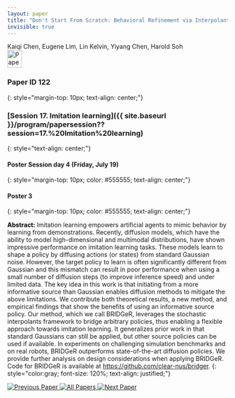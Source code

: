 ```yaml
---
layout: paper
title: "Don't Start From Scratch: Behavioral Refinement via Interpolant-based Policy Diffusion"
invisible: true
---
```

<div class="paper-authors">
<div class="paper-author-box">
    <div class="paper-author-name">Kaiqi Chen, Eugene Lim, Lin Kelvin, Yiyang Chen, Harold Soh</div>
    <div class="paper-author-uni"></div>
</div>

</div><div class="paper-pdf">
                <div> <a href="https://enriquecoronadozu.github.io/rssproceedings2024/rss20/p122.pdf"><img src="{{ site.baseurl }}/images/paper_link.png" alt="Paper Website" width = "33"  height = "40"/></a> </div>
                </div>

### Paper ID 122
{: style="margin-top: 10px; text-align: center;"}

### [Session 17. Imitation learning]({{ site.baseurl }}/program/papersession??session=17.%20Imitation%20learning)
{: style="text-align: center;"}

#### Poster Session day 4 (Friday, July 19)
{: style="margin-top: 10px; color: #555555; text-align: center;"}

#### Poster 3
{: style="margin-top: 10px; color: #555555; text-align: center;"}

<b style="color: black;">Abstract: </b>Imitation learning empowers artificial agents to mimic behavior by learning from demonstrations. Recently, diffusion models, which have the ability to model high-dimensional and multimodal distributions, have shown impressive performance on imitation learning tasks. These models learn to shape a policy by diffusing actions (or states) from standard Gaussian noise. However, the target policy to learn is often significantly different from Gaussian and this mismatch can result in poor performance when using a small number of diffusion steps (to improve inference speed) and under limited data. The key idea in this work is that initiating from a more informative source than Gaussian enables diffusion methods to mitigate the above limitations. We contribute both theoretical results, a new method, and empirical findings that show the benefits of using an informative source policy. Our method, which we call BRIDGeR, leverages the stochastic interpolants framework to bridge arbitrary policies, thus enabling a flexible approach towards imitation learning. It generalizes prior work in that standard Gaussians can still be applied, but other source policies can be used if available. In experiments on challenging simulation benchmarks and on real robots, BRIDGeR outperforms state-of-the-art diffusion policies. We provide further analysis on design considerations when applying BRIDGeR. Code for BRIDGeR is available at https://github.com/clear-nus/bridger.
{: style="color:gray; font-size: 120%; text-align: justified;"}


<div class="paper-menu">
<a href="{{ site.baseurl }}/program/papers/121/"> <img src="{{ site.baseurl }}/images/previous_paper_icon.png" alt="Previous Paper" title="Previous Paper"/> </a>
<a href="{{ site.baseurl }}/program/papers"><img src="{{ site.baseurl }}/images/overview_icon.png" alt="All Papers" title="All Papers"/> </a>
<a href="{{ site.baseurl }}/program/papers/123/"> <img src="{{ site.baseurl }}/images/next_paper_icon.png" alt="Next Paper" title="Next Paper"/> </a>

</div>
